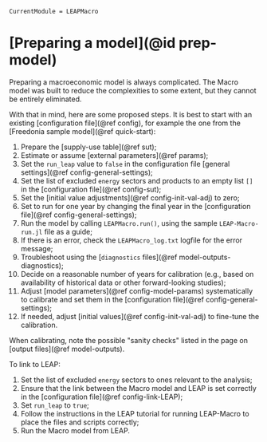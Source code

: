 ```@meta
CurrentModule = LEAPMacro
```

# [Preparing a model](@id prep-model)
Preparing a macroeconomic model is always complicated. The Macro model was built to reduce the complexities to some extent, but they cannot be entirely eliminated.

With that in mind, here are some proposed steps. It is best to start with an existing [configuration file](@ref config), for example the one from the [Freedonia sample model](@ref quick-start):
  1. Prepare the [supply-use table](@ref sut);
  1. Estimate or assume [external parameters](@ref params);
  1. Set the `run_leap` value to `false` in the configuration file [general settings](@ref config-general-settings);
  1. Set the list of excluded `energy` sectors and products to an empty list `[]` in the [configuration file](@ref config-sut);
  1. Set the [initial value adjustments](@ref config-init-val-adj) to zero;
  1. Set to run for one year by changing the final year in the [configuration file](@ref config-general-settings);
  1. Run the model by calling `LEAPMacro.run()`, using the sample `LEAP-Macro-run.jl` file as a guide;
  1. If there is an error, check the `LEAPMacro_log.txt` logfile for the error message;
  1. Troubleshoot using the [`diagnostics` files](@ref model-outputs-diagnostics);
  1. Decide on a reasonable number of years for calibration (e.g., based on availability of historical data or other forward-looking studies);
  1. Adjust [model parameters](@ref config-model-params) systematically to calibrate and set them in the [configuration file](@ref config-general-settings);
  1. If needed, adjust [initial values](@ref config-init-val-adj) to fine-tune the calibration.

When calibrating, note the possible "sanity checks" listed in the page on [output files](@ref model-outputs).

To link to LEAP:
  1. Set the list of excluded `energy` sectors to ones relevant to the analysis;
  1. Ensure that the link between the Macro model and LEAP is set correctly in the [configuration file](@ref config-link-LEAP);
  1. Set `run_leap` to `true`;
  1. Follow the instructions in the LEAP tutorial for running LEAP-Macro to place the files and scripts correctly;
  1. Run the Macro model from LEAP.
